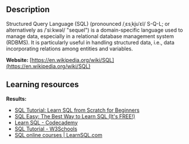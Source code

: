 ## Description
Structured Query Language (SQL) (pronounced /ˌɛsˌkjuˈɛl/ S-Q-L; or alternatively as /ˈsiːkwəl/ "sequel") is a domain-specific language used to manage data, especially in a relational database management system (RDBMS). It is particularly useful in handling structured data, i.e., data incorporating relations among entities and variables.

**Website:** [https://en.wikipedia.org/wiki/SQL](https://en.wikipedia.org/wiki/SQL)

## Learning resources
**Results:**

* [SQL Tutorial: Learn SQL from Scratch for Beginners](https://www.sqltutorial.org/)
* [SQL Easy: The Best Way to Learn SQL (It's FREE!)](https://www.sql-easy.com/)
* [Learn SQL - Codecademy](https://www.codecademy.com/learn/learn-sql)
* [SQL Tutorial - W3Schools](https://www.w3schools.com/sql/default.asp?clid=618)
* [SQL online courses | LearnSQL.com](https://learnsql.com/)


